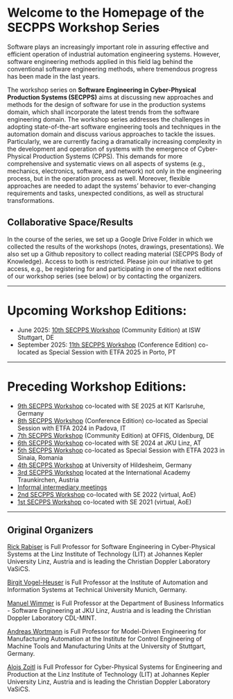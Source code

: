   
# Welcome to the Homepage of the SECPPS Workshop Series

Software plays an increasingly important role in assuring effective and efficient operation of industrial automation engineering systems. However, software engineering methods applied in this field lag behind the conventional software engineering methods, where tremendous progress has been made in the last years.

The workshop series on **Software Engineering in Cyber-Physical Production Systems (SECPPS)** aims at discussing new approaches and methods for the design of software for use in the production systems domain, which shall incorporate the latest trends from the software engineering domain. 
The workshop series addresses the challenges in adopting state-of-the-art software engineering tools and techniques in the automation domain and discuss various approaches to tackle the issues. Particularly, we are currently facing a dramatically increasing complexity in the development and operation of systems with the emergence of Cyber-Physical Production Systems (CPPS). This demands for more comprehensive and systematic views on all aspects of systems (e.g., mechanics, electronics, software, and network) not only in the engineering process, but in the operation process as well. Moreover, flexible approaches are needed to adapt the systems’ behavior to ever-changing requirements and tasks, unexpected conditions, as well as structural transformations.

## Collaborative Space/Results

In the course of the series, we set up a Google Drive Folder in which we collected the results of the workshops (notes, drawings, presentations). 
We also set up a Github repository to collect reading material (SECPPS Body of Knowledge). Access to both is restricted. 
Please join our initiative to get access, e.g., be registering for and participating in one of the next editions of our workshop series (see below) or by contacting the organizers.

---

# Upcoming Workshop Editions:
- June 2025: [10th SECPPS Workshop](./Stuttgart25) (Community Edition) at ISW Stuttgart, DE
- September 2025: [11th SECPPS Workshop](./etfa25) (Conference Edition) co-located as Special Session with ETFA 2025 in Porto, PT   

--- 

# Preceding Workshop Editions:
  - [9th SECPPS Workshop](./se25) co-located with SE 2025 at KIT Karlsruhe, Germany
  - [8th SECPPS Workshop](./etfa24) (Conference Edition) co-located as Special Session with ETFA 2024 in Padova, IT
  - [7th SECPPS Workshop](./oldenburg24) (Community Edition) at OFFIS, Oldenburg, DE
  - [6th SECPPS Workshop](./se24) co-located with SE 2024 at JKU Linz, AT
  - [5th SECPPS Workshop](./etfa23) co-located as Special Session with ETFA 2023 in Sinaia, Romania
  - [4th SECPPS Workshop](./hildesheim23) at University of Hildesheim, Germany
  - [3rd SECPPS Workshop](./traunkirchen23)  located at the International Academy Traunkirchen, Austria 
  - [Informal intermediary meetings](./intermediary22)
  - [2nd SECPPS Workshop](./se22) co-located with SE 2022 (virtual, AoE)
  - [1st SECPPS Workshop](./se21) co-located with SE 2021 (virtual, AoE)

--- 


## Original Organizers

<a href="https://rickrabiser.github.io/rick/">Rick Rabiser</a> is Full Professor for Software Engineering in Cyber-Physical Systems at the Linz Institute of Technology (LIT) at Johannes Kepler University Linz, Austria and is leading the Christian Doppler Laboratory VaSiCS.

<a href="https://www.mw.tum.de/ais/lehrstuhl/personen/prof-vogel-heuser/">Birgit Vogel-Heuser</a> is Full Professor at the Institute of Automation and Information Systems at Technical University Munich, Germany. 

<a href="https://www.se.jku.at/manuel-wimmer">Manuel Wimmer</a> is Full Professor at the Department of Business Informatics - Software Engineering at JKU Linz, Austria and is leading the Christian Doppler Laboratory CDL-MINT.

<a href="https://www.isw.uni-stuttgart.de/institut/team/Wortmann-00002/">Andreas Wortmann</a> is Full Professor for Model-Driven Engineering for Manufacturing Automation at the Institute for Control Engineering of Machine Tools and Manufacturing Units at the University of Stuttgart, Germany. 

<a href="https://www.jku.at/linz-institute-of-technology/forschung/research-labs/cyber-physical-systems-lab/team/univ-prof-di-dr-alois-zoitl/">Alois Zoitl</a> is Full Professor for Cyber-Physical Systems for Engineering and Production at the Linz Institute of Technology (LIT) at Johannes Kepler University Linz, Austria and is leading the Christian Doppler Laboratory VaSiCS.
